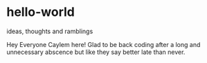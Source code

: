 # hello-world
ideas, thoughts and ramblings

Hey Everyone Caylem here! Glad to be back coding after a long and unnecessary abscence but like they say better late than never.
